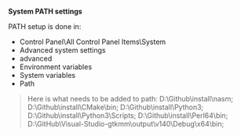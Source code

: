 **System PATH settings**

PATH setup is done in:
* Control Panel\All Control Panel Items\System 
* Advanced system settings 
* advanced 
* Environment variables
* System variables
* Path

>Here is what needs to be added to path:
	D:\Github\install\nasm;
	D:\Github\install\CMake\bin;
	D:\Github\install\Python3;
	D:\Github\install\Python3\Scripts;
	D:\Github\install\Perl64\bin;
	D:\GitHub\Visual-Studio-gtkmm\output\v140\Debug\x64\bin;